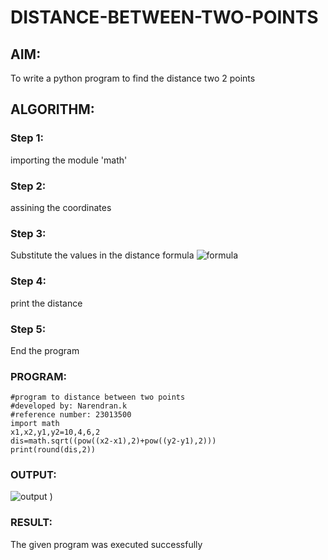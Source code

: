 # DISTANCE-BETWEEN-TWO-POINTS

## AIM:
To write a python program to find the distance two 2 points
## ALGORITHM:
### Step 1: 
importing the module 'math'
### Step 2: 
assining the coordinates 
### Step 3: 
Substitute the values in the distance formula  ![formula](/formula.JPG)
### Step 4: 
print the distance
### Step 5: 
End the program
### PROGRAM:
```
#program to distance between two points
#developed by: Narendran.k
#reference number: 23013500
import math
x1,x2,y1,y2=10,4,6,2
dis=math.sqrt((pow((x2-x1),2)+pow((y2-y1),2)))
print(round(dis,2))
```


### OUTPUT:
![output](https://github.com/Narendran-sec/DISTANCE-BETWEEN-TWO-POINTS/assets/147473131/4ed364a1-7f25-4c10-9817-4164cfe98378)
)

### RESULT:
The given program was executed successfully
